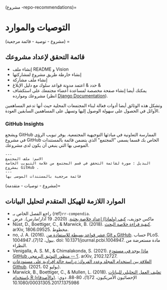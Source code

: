 (مشروع -repo-recommendations)=
# التوصيات والموارد

(مشروع - توصية - قائمة مرجعية) =
## قائمة التحقق لإعداد مشروعك

* إنشاء ملف README و Vision
* إنشاء خارطة طريق مشروع لمشاركتها
* إنشاء ملف مشاركة
* حدد & اعتمد مدونة قواعد سلوك مع دليل الإبلاغ &
* يمكنك أيضا إنشاء صفحة مخصصة لمساعدة أعضاء مجتمعك على استكشاف مشروعك وموارده (انظر [Django Documentation](https://docs.djangoproject.com/)).

وتشكل هذه الوثائق أيضا أدوات فعالة لبناء المجتمعات المحلية حيث أنها تدعم المساهمين الأوائل في الحصول على سهولة الوصول إليها وتسهل على المساهمين السابقين العودة.

### GitHub Insights

ويشجع GitHub الممارسة التعاونية في مبادئها التوجيهية المجتمعية. يوفر تبويب الرؤى في مشروع GitHub الخاص بك قسما يسمى "المجتمع" الذي يتضمن قائمة بالمستندات الموصى بها التي ينبغي أن يكون لدى مشروعك.

```{figure} ../../figures/community-profile.png
---
الاسم: ملف المجتمع
البديل : صورة لقائمة التحقق في قسم المجتمع من علامة التبويب الخاصة بمشروع GitHub .
---
قائمة مرجعية بالمستندات الموصى بها
```

(مشروع - توصيات - متقدمة)=
## الموارد اللازمة للهيكل المتقدم لتحليل البيانات

- راجع الفصل الخاص بـ {ref}`rr-compendia`.
- ماكس جوزيف، [كيف (ولماذا) إعداد خلاصة بحثية](https://mbjoseph.github.io/intro-research-compendia/#1). (2020، 19 آذار/مارس). عرض
- Nüst, D., Boettiger, C., & Marwick, B. (2018). [كيفية قراءة خلاصة البحث](https://arxiv.org/abs/1806.09525v1). arXiv, 1806.09525. مخطوط.
- no, J. A. (2016). [عشر قواعد بسيطة للاستفادة من Git و GitHub](https://journals.plos.org/ploscompbiol/article?id=10.1371/journal.pcbi.1004947). حساب PLoS. بيول، 12(7)، 1004947. doi: 10.1371/journal.pcbi.1004947. مادة مستعرضة من النظراء.
- Venigalla, A. S. M., & Chimalakonda, S. (2021). [ماذا يوجد في مستودع GitHub ؟ -- منظور التوثيق البرمجي](https://arxiv.org/abs/2102.12727v2). arXiv, 2102.12727.
- [العلاقة بين استخدام المجلد وعدد الفروك: دراسة حالة إفرادية على مستودعات Github](http://citeseerx.ist.psu.edu/viewdoc/summary?doi=10.1.1.650.8150). (2021، يوليو 02).
- Marwick, B., Boettiger, C., & Mullen, L. (2018). [تغليف العمل التحليلي للبيانات باستخدام R (والأصدقاء)](https://www.tandfonline.com/doi/abs/10.1080/00031305.2017.1375986). الإحصائيون الأمريكيون، 72(1)، 80-88. دوي: 10.1080/00031305.2017.1375986
